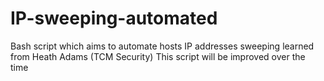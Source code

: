 # IP-sweeping-automated

Bash script which aims to automate hosts IP addresses sweeping learned from Heath Adams (TCM Security)
This script will be improved over the time
